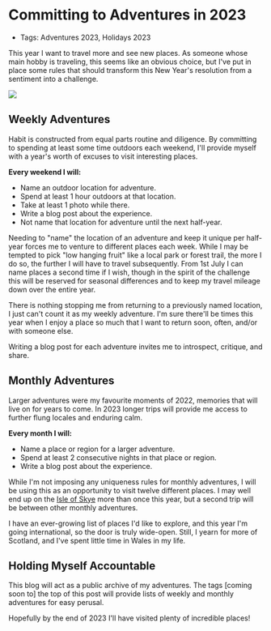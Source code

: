 # Committing to Adventures in 2023

- Tags: Adventures 2023, Holidays 2023

This year I want to travel more and see new places. As someone whose main hobby is traveling, this seems like an obvious choice, but I've put in place some rules that should transform this New Year's resolution from a sentiment into a challenge.

<img src="https://s3.eu-west-2.amazonaws.com/jessrising.com/frozen-sunrise-100104-lg.jpeg" />

## Weekly Adventures

Habit is constructed from equal parts routine and diligence. By committing to spending at least some time outdoors each weekend, I'll provide myself with a year's worth of excuses to visit interesting places.

**Every weekend I will:**
- Name an outdoor location for adventure.
- Spend at least 1 hour outdoors at that location.
- Take at least 1 photo while there.
- Write a blog post about the experience.
- Not name that location for adventure until the next half-year.

Needing to "name" the location of an adventure and keep it unique per half-year forces me to venture to different places each week. While I may be tempted to pick "low hanging fruit" like a local park or forest trail, the more I do so, the further I will have to travel subsequently. From 1st July I can name places a second time if I wish, though in the spirit of the challenge this will be reserved for seasonal differences and to keep my travel mileage down over the entire year.

There is nothing stopping me from returning to a previously named location, I just can't count it as my weekly adventure. I'm sure there'll be times this year when I enjoy a place so much that I want to return soon, often, and/or with someone else.

Writing a blog post for each adventure invites me to introspect, critique, and share.

## Monthly Adventures

Larger adventures were my favourite moments of 2022, memories that will live on for years to come. In 2023 longer trips will provide me access to further flung locales and enduring calm.

**Every month I will:**
- Name a place or region for a larger adventure.
- Spend at least 2 consecutive nights in that place or region.
- Write a blog post about the experience.

While I'm not imposing any uniqueness rules for monthly adventures, I will be using this as an opportunity to visit twelve different places. I may well end up on the [Isle of Skye](https://en.wikipedia.org/wiki/Isle_of_Skye) more than once this year, but a second trip will be between other monthly adventures.

I have an ever-growing list of places I'd like to explore, and this year I'm going international, so the door is truly wide-open. Still, I yearn for more of Scotland, and I've spent little time in Wales in my life.

## Holding Myself Accountable

This blog will act as a public archive of my adventures. The tags [coming soon to] the top of this post will provide lists of weekly and monthly adventures for easy perusal.

Hopefully by the end of 2023 I'll have visited plenty of incredible places!
